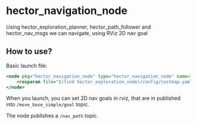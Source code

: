 # hector_navigation_node
Using hector_exploration_planner, hector_path_follower and hector_nav_msgs we can navigate, using RViz 2D nav goal

## How to use?

Basic launch file:

```xml
<node pkg="hector_navigation_node" type="hector_navigation_node" name="hector_navigation_node" output="screen">
	<rosparam file="$(find hector_exploration_node)/config/costmap.yaml" command="load" />
</node>
```

When you launch, you can set 2D nav goals in rviz, that are in published into `/move_base_simple/goal` topic.

The node publishes a `/nav_path` topic.